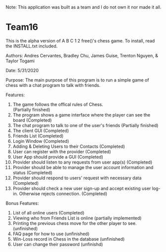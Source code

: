 Note: This application was built as a team and I do not own it nor made it all.

# Team16
This is the alpha version of A B C 1 2 free()'s chess game. To install, read the INSTALL.txt included. 

Authors: Andres Cervantes, Bradley Chu, James Guise, Trenton Nguyen, & Taylor Togami 

Date: 5/31/2020

Purpose: The main purpose of this program is to run a simple game of chess with a chat program to talk with friends. 

Features:
1. The game follows the offical rules of Chess.     
    (Partially finished)
2. The program shows a game interface where the player can see the board
    (Completed)
3. The chat program to talk to one of the user's friends
    (Partially finished)
4. The client GUI
    (Completed)
5. Friends List
    (Completed)
6. Login Window
    (Completed)
7. Adding & Deleting Users to their Contacts
    (Completed)
8. User can register with the provider
    (Completed)
9. User App should provide a GUI
    (Completed)
10. Provider should listen to any requests from user app(s)
    (Completed)
11. Provider should be able to manage the user account information and status
    (Completed)
12. Provider should respond to users' request with necessary data
    (Completed)
13. Provider should check a new user sign-up and accept existing user log-in. Otherwise rejects connection.
    (Completed)

Bonus Features:
1. List of all online users
    (Completed)
2. Viewing who from Friends List is online 
    (partially implemented)
3. Printing the previous chess move for the other player to see.
    (unfinished)
4. FAQ page for how to use
    (unfinished)
5. Win-Loss record in Chess in the database
    (unfinished)
6. User can change their password
    (unfinishd)
